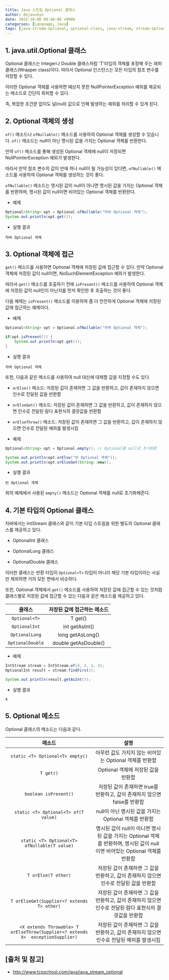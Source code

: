 ```yaml
---
title: Java 스트림 Optional 클래스
author: dejavuhyo
date: 2022-10-06 09:40:00 +0900
categories: [Language, Java]
tags: [java-stream-optional, optional-class, java-stream, stream-optional, stream-optional-class, stream, 자바-스트림-optional, 스트림-optional, 스트림-optional-클래스, optional-클래스, 자바-스트림, 스트림]
---
```


## 1. java.util.Optional<T> 클래스
Optional<T> 클래스는 Integer나 Double 클래스처럼 'T'타입의 객체를 포장해 주는 래퍼 클래스(Wrapper class)이다. 따라서 Optional 인스턴스는 모든 타입의 참조 변수를 저장할 수 있다.

이러한 Optional 객체를 사용하면 예상치 못한 NullPointerException 예외를 제공되는 메소드로 간단히 회피할 수 있다.

즉, 복잡한 조건문 없이도 널(null) 값으로 인해 발생하는 예외를 처리할 수 있게 된다.

## 2. Optional 객체의 생성
`of()` 메소드나 `ofNullable()` 메소드를 사용하여 Optional 객체를 생성할 수 있습니다. `of()` 메소드는 null이 아닌 명시된 값을 가지는 Optional 객체를 반환한다.

만약 `of()` 메소드를 통해 생성된 Optional 객체에 null이 저장되면 NullPointerException 예외가 발생한다.

따라서 만약 참조 변수의 값이 만에 하나 null이 될 가능성이 있다면, `ofNullable()` 메소드를 사용하여 Optional 객체를 생성하는 것이 좋다.

`ofNullable()` 메소드는 명시된 값이 null이 아니면 명시된 값을 가지는 Optional 객체를 반환하며, 명시된 값이 null이면 비어있는 Optional 객체를 반환한다.

* 예제

```java
Optional<String> opt = Optional.ofNullable("자바 Optional 객체");
System.out.println(opt.get());
```

* 실행 결과

```text
자바 Optional 객체
```

## 3. Optional 객체에 접근
`get()` 메소드를 사용하면 Optional 객체에 저장된 값에 접근할 수 있다. 만약 Optional 객체에 저장된 값이 null이면, NoSuchElementException 예외가 발생한다.

따라서 `get()` 메소드를 호출하기 전에 `isPresent()` 메소드를 사용하여 Optional 객체에 저장된 값이 null인지 아닌지를 먼저 확인한 후 호출하는 것이 좋다.

다음 예제는 `isPresent()` 메소드를 이용하여 좀 더 안전하게 Optional 객체에 저장된 값에 접근하는 예제이다.

* 예제

```java
Optional<String> opt = Optional.ofNullable("자바 Optional 객체");

if(opt.isPresent()) {
    System.out.println(opt.get());
}
```

* 실행 결과

```text
자바 Optional 객체
```

또한, 다음과 같은 메소드를 사용하여 null 대신에 대체할 값을 지정할 수도 있다.

* `orElse()` 메소드: 저장된 값이 존재하면 그 값을 반환하고, 값이 존재하지 않으면 인수로 전달된 값을 반환함

* `orElseGet()` 메소드: 저장된 값이 존재하면 그 값을 반환하고, 값이 존재하지 않으면 인수로 전달된 람다 표현식의 결괏값을 반환함

* `orElseThrow()` 메소드: 저장된 값이 존재하면 그 값을 반환하고, 값이 존재하지 않으면 인수로 전달된 예외를 발생시킴

* 예제

```java
Optional<String> opt = Optional.empty(); // Optional를 null로 초기화함

System.out.println(opt.orElse("빈 Optional 객체"));
System.out.println(opt.orElseGet(String::new));
```

* 실행 결과

```text
빈 Optional 객체
```

위의 예제에서 사용된 `empty()` 메소드는 Optional 객체를 null로 초기화해준다.

## 4. 기본 타입의 Optional 클래스
자바에서는 IntStream 클래스와 같이 기본 타입 스트림을 위한 별도의 Optional 클래스를 제공하고 있다.

* OptionalInt 클래스

* OptionalLong 클래스

* OptionalDouble 클래스

이러한 클래스는 반환 타입이 `Optional<T>` 타입이 아니라 해당 기본 타입이라는 사실만 제외하면 거의 모든 면에서 비슷하다.

또한, Optional 객체에서 `get()` 메소드를 사용하여 저장된 값에 접근할 수 있는 것처럼 클래스별로 저장된 값에 접근할 수 있는 다음과 같은 메소드를 제공하고 있다.

| 클래스 | 저장된 값에 접근하는 메소드 |
|:-----:|:-----:|
| `Optional<T>` | T get() |
| `OptionalInt` | int getAsInt() |
| `OptionalLong` | long getAsLong() |
| `OptionalDouble` | double getAsDouble() |

* 예제

```java
IntStream stream = IntStream.of(4, 2, 1, 3);
OptionalInt result = stream.findFirst();

System.out.println(result.getAsInt());
```

* 실행 결과

```text
4
```

## 5. Optional 메소드
Optional 클래스의 메소드는 다음과 같다.

| 메소드 | 설명 |
|:-----:|:-----:|
| `static <T> Optional<T> empty()` | 아무런 값도 가지지 않는 비어있는 Optional 객체를 반환함 |
| `T get()` | Optional 객체에 저장된 값을 반환함 |
| `boolean isPresent()` | 저장된 값이 존재하면 true를 반환하고, 값이 존재하지 않으면 false를 반환함 |
| `static <T> Optional<T> of(T value)` | null이 아닌 명시된 값을 가지는 Optional 객체를 반환함 |
| `static <T> Optional<T> ofNullable(T value)` | 명시된 값이 null이 아니면 명시된 값을 가지는 Optional 객체를 반환하며, 명시된 값이 null이면 비어있는 Optional 객체를 반환함 |
| `T orElse(T other)` | 저장된 값이 존재하면 그 값을 반환하고, 값이 존재하지 않으면 인수로 전달된 값을 반환함 |
| `T orElseGet(Supplier<? extends T> other)` | 저장된 값이 존재하면 그 값을 반환하고, 값이 존재하지 않으면 인수로 전달된 람다 표현식의 결괏값을 반환함 |
| `<X extends Throwable> T orElseThrow(Supplier<? extends X>  exceptionSupplier)` | 저장된 값이 존재하면 그 값을 반환하고, 값이 존재하지 않으면 인수로 전달된 예외를 발생시킴 |

## [출처 및 참고]
* <http://www.tcpschool.com/java/java_stream_optional>
